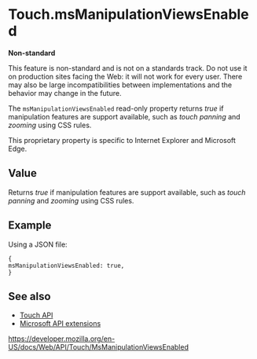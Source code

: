 Touch.msManipulationViewsEnabled
================================

**Non-standard**

This feature is non-standard and is not on a standards track. Do not use it on production sites facing the Web: it will not work for every user. There may also be large incompatibilities between implementations and the behavior may change in the future.

The `msManipulationViewsEnabled` read-only property returns *true* if manipulation features are support available, such as *touch panning* and *zooming* using CSS rules.

This proprietary property is specific to Internet Explorer and Microsoft Edge.

Value
-----

Returns *true* if manipulation features are support available, such as *touch panning* and *zooming* using CSS rules.

Example
-------

Using a JSON file:

    {
    msManipulationViewsEnabled: true,
    }

See also
--------

-   [Touch API](../touch)
-   [Microsoft API extensions](../microsoft_extensions)

<a href="https://developer.mozilla.org/en-US/docs/Web/API/Touch/MsManipulationViewsEnabled" class="_attribution-link">https://developer.mozilla.org/en-US/docs/Web/API/Touch/MsManipulationViewsEnabled</a>
